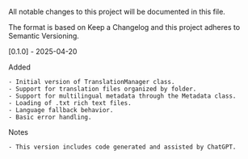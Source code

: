 All notable changes to this project will be documented in this file.

The format is based on Keep a Changelog
and this project adheres to Semantic Versioning.

[0.1.0] - 2025-04-20

Added

    - Initial version of TranslationManager class.
    - Support for translation files organized by folder.
    - Support for multilingual metadata through the Metadata class.
    - Loading of .txt rich text files.
    - Language fallback behavior.
    - Basic error handling.

Notes

    - This version includes code generated and assisted by ChatGPT.